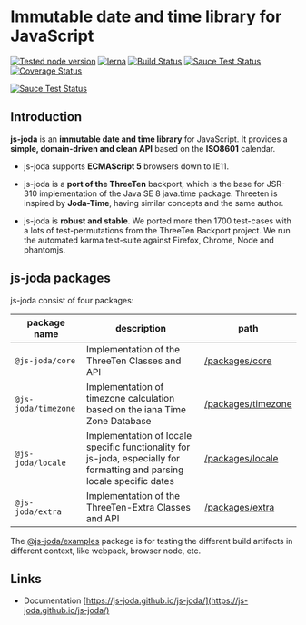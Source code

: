 # Immutable date and time library for JavaScript

[![Tested node version](https://img.shields.io/badge/tested_with-current_node_LTS-blue.svg?style=flat)]()
[![lerna](https://img.shields.io/badge/maintained%20with-lerna-cc00ff.svg)](https://lernajs.io/)
[![Build Status](https://app.travis-ci.com/js-joda/js-joda.svg?branch=master)](https://app.travis-ci.com/js-joda/js-joda)
[![Sauce Test Status](https://saucelabs.com/buildstatus/js-joda)](https://saucelabs.com/u/js-joda)
[![Coverage Status](https://coveralls.io/repos/js-joda/js-joda/badge.svg?branch=master&service=github)](https://coveralls.io/github/js-joda/js-joda?branch=master)

[![Sauce Test Status](https://saucelabs.com/browser-matrix/js-joda.svg)](https://saucelabs.com/u/js-joda)

## Introduction

**js-joda** is an **immutable date and time library** for JavaScript. It provides a **simple, domain-driven and clean API** based on the **ISO8601** calendar.

- js-joda supports **ECMAScript 5** browsers down to IE11.

- js-joda is a **port of the ThreeTen** backport, which is the base for JSR-310 implementation of the Java SE 8 java.time package. Threeten is inspired by **Joda-Time**, having similar concepts and the same author.

- js-joda is **robust and stable**. We ported more then 1700 test-cases with a lots of test-permutations from the ThreeTen Backport project. We run the automated karma test-suite against Firefox, Chrome, Node and phantomjs.

## js-joda packages

js-joda consist of four packages:

|  package name | description  |  path |
|---|---|---|
| `@js-joda/core` | Implementation of the ThreeTen Classes and API | [/packages/core](//github.com/js-joda/js-joda/tree/master/packages/core) |
| `@js-joda/timezone` | Implementation of timezone calculation based on the iana Time Zone Database | [/packages/timezone](//github.com/js-joda/js-joda/tree/master/packages/timezone) |
| `@js-joda/locale` | Implementation of locale specific functionality for js-joda, especially for formatting and parsing locale specific dates | [/packages/locale](//github.com/js-joda/js-joda/tree/master/packages/locale) |
| `@js-joda/extra` | Implementation of the ThreeTen-Extra Classes and API |[/packages/extra](//github.com/js-joda/js-joda/tree/master/packages/extra) |

The [@js-joda/examples](//github.com/js-joda/js-joda/tree/master/packages/examples) package is for testing the different build artifacts in different context, like webpack, browser node, etc.

## Links

- Documentation [https://js-joda.github.io/js-joda/](https://js-joda.github.io/js-joda/) 

